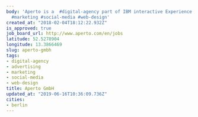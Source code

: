 ```yaml
---
body: 'Aperto is a  #digital-agency part of IBM interactive Experience (IBM iX); #advertising
  #marketing #social-media #web-design'
created_at: "2018-02-04T18:12:22.932Z"
is_approved: true
job_board_url: http://www.aperto.com/en/jobs
latitude: 52.5278904
longitude: 13.3866469
slug: aperto-gmbh
tags:
- digital-agency
- advertising
- marketing
- social-media
- web-design
title: Aperto GmbH
updated_at: "2019-06-16T10:36:09.736Z"
cities:
- berlin
---
```


